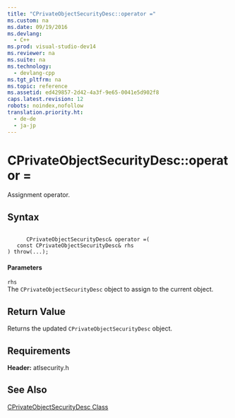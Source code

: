 ```yaml
---
title: "CPrivateObjectSecurityDesc::operator ="
ms.custom: na
ms.date: 09/19/2016
ms.devlang: 
  - C++
ms.prod: visual-studio-dev14
ms.reviewer: na
ms.suite: na
ms.technology: 
  - devlang-cpp
ms.tgt_pltfrm: na
ms.topic: reference
ms.assetid: ed429857-2d42-4a3f-9e65-0041e5d902f8
caps.latest.revision: 12
robots: noindex,nofollow
translation.priority.ht: 
  - de-de
  - ja-jp
---
```

# CPrivateObjectSecurityDesc::operator =
Assignment operator.  
  
## Syntax  
  
```  
  
      CPrivateObjectSecurityDesc& operator =(  
   const CPrivateObjectSecurityDesc& rhs  
) throw(...);  
```  
  
#### Parameters  
 `rhs`  
 The `CPrivateObjectSecurityDesc` object to assign to the current object.  
  
## Return Value  
 Returns the updated `CPrivateObjectSecurityDesc` object.  
  
## Requirements  
 **Header:** atlsecurity.h  
  
## See Also  
 [CPrivateObjectSecurityDesc Class](../vs140/CPrivateObjectSecurityDesc-Class.md)